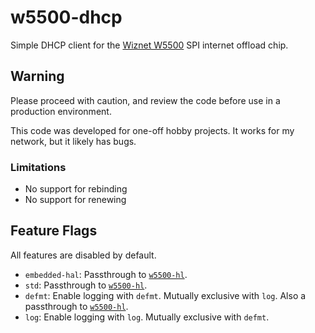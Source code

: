 # w5500-dhcp

Simple DHCP client for the [Wiznet W5500] SPI internet offload chip.

## Warning

Please proceed with caution, and review the code before use in a production
environment.

This code was developed for one-off hobby projects.
It works for my network, but it likely has bugs.

### Limitations

* No support for rebinding
* No support for renewing

## Feature Flags

All features are disabled by default.

* `embedded-hal`: Passthrough to [`w5500-hl`].
* `std`: Passthrough to [`w5500-hl`].
* `defmt`: Enable logging with `defmt`.  Mutually exclusive with `log`.
  Also a passthrough to [`w5500-hl`].
* `log`: Enable logging with `log`.  Mutually exclusive with `defmt`.

[`std::net`]: https://doc.rust-lang.org/std/net/index.html
[`w5500-hl`]: https://github.com/newAM/w5500-hl-rs
[Wiznet W5500]: https://www.wiznet.io/product-item/w5500/
